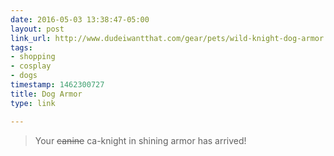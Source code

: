 ```yaml
---
date: 2016-05-03 13:38:47-05:00
layout: post
link_url: http://www.dudeiwantthat.com/gear/pets/wild-knight-dog-armor.asp
tags:
- shopping
- cosplay
- dogs
timestamp: 1462300727
title: Dog Armor
type: link

---
```

> Your ~~canine~~ ca-knight in shining armor has arrived!